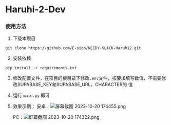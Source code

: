# Haruhi-2-Dev
 
### 使用方法
1.  下载本项目

`git clone https://github.com/E-sion/NEEDY-SLACK-Haruhi2.git`

2. 安装依赖

`pip install -r requirements.txt`

3. 修改配置文件，在项目的根目录下修改`.env`文件，按要求填写数值，不需要修改SUPABASE_KEY和SUPABASE_URL，CHARACTER的 值


4. 运行 `main.py` 即可

5. 效果示例：
   安卓：![屏幕截图 2023-10-20 174455.png](https://s2.loli.net/2023/10/20/PQ6sxhIkwVMRCDd.png)

   PC：![屏幕截图 2023-10-20 174322.png](https://s2.loli.net/2023/10/20/FWygupEkVYbHXMK.png)
